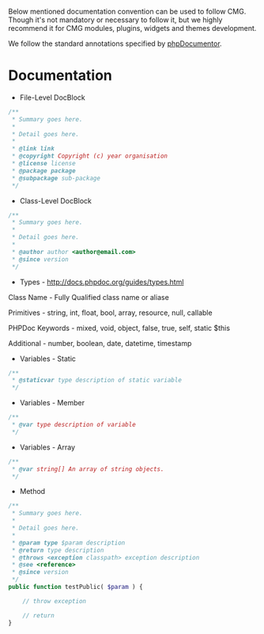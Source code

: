 Below mentioned documentation convention can be used to follow CMG. Though it's not
mandatory or necessary to follow it, but we highly recommend it for CMG modules,
plugins, widgets and themes development.

We follow the standard annotations specified by [phpDocumentor](https://docs.phpdoc.org).

Documentation
========================================
* File-Level DocBlock

```php
/**
 * Summary goes here.
 *
 * Detail goes here.
 *
 * @link link
 * @copyright Copyright (c) year organisation
 * @license license
 * @package package
 * @subpackage sub-package
 */
```

* Class-Level DocBlock

```php
/**
 * Summary goes here.
 *
 * Detail goes here.
 *
 * @author author <author@email.com>
 * @since version
 */
```

* Types - http://docs.phpdoc.org/guides/types.html

Class Name - Fully Qualified class name or aliase

Primitives - string, int, float, bool, array, resource, null, callable

PHPDoc Keywords - mixed, void, object, false, true, self, static $this

Additional - number, boolean, date, datetime, timestamp

* Variables - Static

```php
/**
 * @staticvar type description of static variable
 */
```

* Variables - Member

```php
/**
 * @var type description of variable
 */
```

* Variables - Array

```php
/**
 * @var string[] An array of string objects.
 */
```

* Method

```php
/**
 * Summary goes here.
 *
 * Detail goes here.
 *
 * @param type $param description
 * @return type description
 * @throws <exception classpath> exception description
 * @see <reference>
 * @since version
 */
public function testPublic( $param ) {

    // throw exception

    // return
}
```
